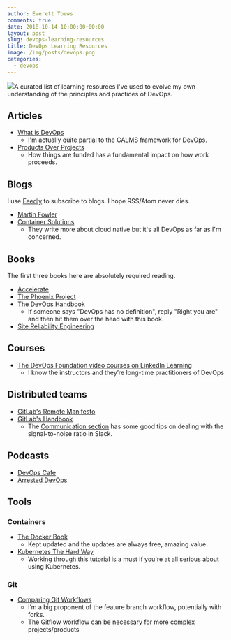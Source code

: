 ```yaml
---
author: Everett Toews
comments: true
date: 2018-10-14 10:00:00+00:00
layout: post
slug: devops-learning-resources
title: DevOps Learning Resources
image: /img/posts/devops.png
categories:
  - devops
---
```

<img class="img-right" src="{{ page.image }}"/>A curated list of learning resources I've used to evolve my own understanding of the principles and practices of DevOps.

<!--more-->

## Articles

* [What is DevOps](https://www.atlassian.com/devops)
  * I'm actually quite partial to the CALMS framework for DevOps.
* [Products Over Projects](https://martinfowler.com/articles/products-over-projects.html)
  * How things are funded has a fundamental impact on how work proceeds.

## Blogs

I use [Feedly](https://feedly.com/) to subscribe to blogs. I hope RSS/Atom never dies.

* [Martin Fowler](https://martinfowler.com/)
* [Container Solutions](https://container-solutions.com/blog/)
  * They write more about cloud native but it's all DevOps as far as I'm concerned.

## Books

The first three books here are absolutely required reading.

* [Accelerate](https://itrevolution.com/book/accelerate/)
* [The Phoenix Project](https://itrevolution.com/book/the-phoenix-project/)
* [The DevOps Handbook](https://itrevolution.com/book/the-devops-handbook/)
  * If someone says "DevOps has no definition", reply "Right you are" and then hit them over the head with this book.
* [Site Reliability Engineering](https://landing.google.com/sre/book.html)

## Courses

* [The DevOps Foundation video courses on LinkedIn Learning](https://www.linkedin.com/learning/devops-foundations)
  * I know the instructors and they’re long-time practitioners of DevOps

## Distributed teams

* [GitLab's Remote Manifesto](https://about.gitlab.com/2015/04/08/the-remote-manifesto/)
* [GitLab's Handbook](https://about.gitlab.com/handbook/)
  * The [Communication section](https://about.gitlab.com/handbook/communication) has some good tips on dealing with the signal-to-noise ratio in Slack.

## Podcasts

* [DevOps Cafe](http://devopscafe.org/)
* [Arrested DevOps](https://www.arresteddevops.com/)

## Tools

### Containers

* [The Docker Book](https://dockerbook.com/)
  * Kept updated and the updates are always free, amazing value.
* [Kubernetes The Hard Way](https://github.com/kelseyhightower/kubernetes-the-hard-way)
  * Working through this tutorial is a must if you're at all serious about using Kubernetes.

### Git

* [Comparing Git Workflows](https://www.atlassian.com/git/tutorials/comparing-workflows)
  * I’m a big proponent of the feature branch workflow, potentially with forks.
  * The Gitflow workflow can be necessary for more complex projects/products
